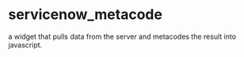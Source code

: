 # servicenow_metacode
a widget that pulls data from the server and metacodes the result into javascript.
